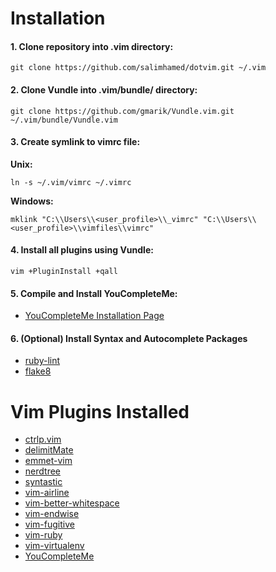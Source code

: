 # Installation
#### 1. Clone repository into .vim directory:
    git clone https://github.com/salimhamed/dotvim.git ~/.vim

#### 2. Clone Vundle into .vim/bundle/ directory:
    git clone https://github.com/gmarik/Vundle.vim.git ~/.vim/bundle/Vundle.vim

#### 3. Create symlink to vimrc file:
**Unix:**

    ln -s ~/.vim/vimrc ~/.vimrc
**Windows:**

    mklink "C:\\Users\\<user_profile>\\_vimrc" "C:\\Users\\<user_profile>\\vimfiles\\vimrc"

#### 4. Install all plugins using Vundle:
    vim +PluginInstall +qall

#### 5. Compile and Install YouCompleteMe:
* [YouCompleteMe Installation Page](https://github.com/Valloric/YouCompleteMe#mac-os-x-super-quick-installation)

#### 6. (Optional) Install Syntax and Autocomplete Packages
* [ruby-lint](https://github.com/YorickPeterse/ruby-lint)
* [flake8](https://flake8.readthedocs.org/en/2.3.0/)

# Vim Plugins Installed
* [ctrlp.vim](https://github.com/kien/ctrlp.vim)
* [delimitMate](https://github.com/Raimondi/delimitMate)
* [emmet-vim](https://github.com/mattn/emmet-vim)
* [nerdtree](https://github.com/scrooloose/nerdtree)
* [syntastic](https://github.com/scrooloose/syntastic)
* [vim-airline](https://github.com/bling/vim-airline)
* [vim-better-whitespace](https://github.com/ntpeters/vim-better-whitespace)
* [vim-endwise](https://github.com/tpope/vim-endwise)
* [vim-fugitive](https://github.com/tpope/vim-fugitive)
* [vim-ruby](https://github.com/vim-ruby/vim-ruby)
* [vim-virtualenv](https://github.com/jmcantrell/vim-virtualenv)
* [YouCompleteMe](https://github.com/Valloric/YouCompleteMe)
